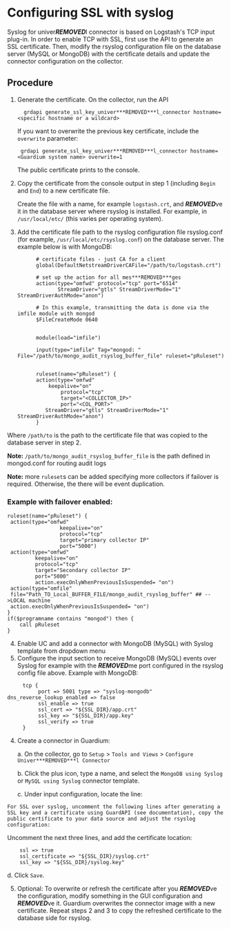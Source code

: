 # Configuring SSL with syslog

Syslog for univer***REMOVED***l connector is based on Logstash's TCP input plug-in. In order to enable TCP with SSL, first use the API to generate an SSL certificate. Then, modify the rsyslog configuration file on the database server (MySQL or MongoDB) with the certificate details and update the connector configuration on the collector.

## Procedure
1.	Generate the certificate. On the collector, run the API

          grdapi generate_ssl_key_univer***REMOVED***l_connector hostname=<specific hostname or a wildcard>

       If you want to overwrite the previous key certificate, include the ```overwrite``` parameter:

         grdapi generate_ssl_key_univer***REMOVED***l_connector hostname=<Guardium system name> overwrite=1

       The public certificate prints to the console.

2.	Copy the certificate from the console output in step 1 (including ```Begin``` and ```End```) to a new certificate file.

       Create the file with a name, for example ```logstash.crt```, and ***REMOVED***ve it in the database server where rsyslog is installed. For example, in ```/usr/local/etc/``` (this varies per operating system).

3.	Add the certificate file path to the rsyslog configuration file rsyslog.conf (for example, ```/usr/local/etc/rsyslog.conf```) on the database server. The example below is with MongoDB:
      ```
            # certificate files - just CA for a client
            global(DefaultNetstreamDriverCAFile="/path/to/logstash.crt")
            
            # set up the action for all mes***REMOVED***ges
            action(type="omfwd" protocol="tcp" port="6514"
                   StreamDriver="gtls" StreamDriverMode="1" StreamDriverAuthMode="anon")
            
            # In this example, transmitting the data is done via the imfile module with mongod
            $FileCreateMode 0640
            
            
            module(load="imfile")
            
            input(type="imfile" Tag="mongod: " File="/path/to/mongo_audit_rsyslog_buffer_file" ruleset="pRuleset")
            
            
            ruleset(name="pRuleset") {
            action(type="omfwd"
                keepalive="on"
                    protocol="tcp"
                    target="<COLLECTOR_IP>"
                    port="<COL_PORT>"
               StreamDriver="gtls" StreamDriverMode="1" StreamDriverAuthMode="anon")
            }
      ```
      
Where `/path/to` is the path to the certificate file that was copied to the database server in step 2.

**Note:** `/path/to/mongo_audit_rsyslog_buffer_file` is the path defined in mongod.conf for routing audit logs

**Note:** more `ruleset`s can be added specifying more collectors if failover is required. Otherwise, the there will be event duplication.

### Example with failover enabled:

```
ruleset(name="pRuleset") {
 action(type="omfwd"
                 keepalive="on"
                 protocol="tcp"
                 target="primary collector IP"
                 port="5000")
 action(type="omfwd"
         keepalive="on"
         protocol="tcp"
         target="Secondary collector IP"
         port="5000"
         action.execOnlyWhenPreviousIsSuspended= "on")
 action(type="omfile"
 file="Path_TO_Local_BUFFER_FILE/mongo_audit_rsyslog_buffer" ## -->LOCAL machine
 action.execOnlyWhenPreviousIsSuspended= "on")
}
if($programname contains "mongod") then {
    call pRuleset
}
```


4. Enable UC and add a connector with MongoDB (MySQL) with Syslog template from dropdown menu
5. Configure the input section to receive MongoDB (MySQL) events over Syslog for example with the ***REMOVED***me port configured in the rsyslog config file above. Example with MongoDB:

  ```
       tcp {
            port => 5001 type => "syslog-mongodb" dns_reverse_lookup_enabled => false
            ssl_enable => true
            ssl_cert => "${SSL_DIR}/app.crt"
            ssl_key => "${SSL_DIR}/app.key"
            ssl_verify => true
       }
   ```


4.	Create a connector in Guardium:

      a.	On the collector, go to ```Setup``` > ```Tools and Views``` > ```Configure Univer***REMOVED***l Connector```

      b.	Click the plus icon, type a name, and select the ```MongoDB using Syslog``` or  ```MySQL using Syslog``` connector template.

      c.	Under input configuration, locate the line:
      
``` 
For SSL over syslog, uncomment the following lines after generating a SSL key and a certificate using GuardAPI (see documentation), copy the public certificate to your data source and adjust the rsyslog configuration:
```
Uncomment the next three lines, and add the certificate location:
```
    ssl => true
	ssl_certificate => "${SSL_DIR}/syslog.crt"
	ssl_key => "${SSL_DIR}/syslog.key"
  ```
  d.	Click ```Save```.

5. Optional: To overwrite or refresh the certificate after you ***REMOVED***ve the configuration, modify something in the GUI configuration and ***REMOVED***ve it. Guardium overwrites the connector image with a new certificate. Repeat steps 2 and 3 to copy the refreshed certificate to the database side for rsyslog.
